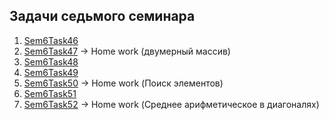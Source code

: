 ## Задачи седьмого семинара

1. [Sem6Task46](/Lessons_C_sharp/seminars/007/Sem7Task46/Program.cs)
2. [Sem6Task47](/Lessons_C_sharp/seminars/007/Sem7Task47/Program.cs) -> Home work (двумерный массив)
3. [Sem6Task48](/Lessons_C_sharp/seminars/007/Sem7Task48/Program.cs) 
4. [Sem6Task49](/Lessons_C_sharp/seminars/007/Sem7Task49/Program.cs)
5. [Sem6Task50](/Lessons_C_sharp/seminars/007/Sem7Task50/Program.cs) -> Home work (Поиск элементов)
6. [Sem6Task51](/Lessons_C_sharp/seminars/007/Sem7Task51/Program.cs)
7. [Sem6Task52](/Lessons_C_sharp/seminars/007/Sem7Task51/Program.cs) -> Home work (Среднее арифметическое в диагоналях)

